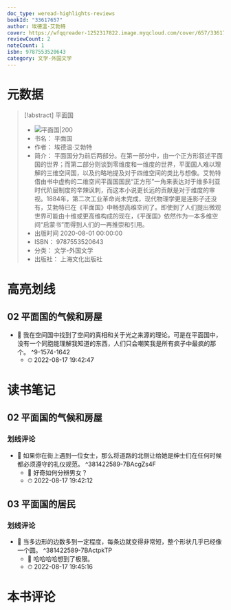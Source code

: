 ```yaml
---
doc_type: weread-highlights-reviews
bookId: "33617657"
author: 埃德温·艾勃特
cover: https://wfqqreader-1252317822.image.myqcloud.com/cover/657/33617657/t7_33617657.jpg
reviewCount: 2
noteCount: 1
isbn: 9787553520643
category: 文学-外国文学
---
```

# 元数据
> [!abstract] 平面国
> - ![ 平面国|200](https://wfqqreader-1252317822.image.myqcloud.com/cover/657/33617657/t7_33617657.jpg)
> - 书名： 平面国
> - 作者： 埃德温·艾勃特
> - 简介： 平面国分为前后两部分。在第一部分中，由一个正方形叙述平面国的世界；而第二部分则谈到零维度和一维度的世界，平面国人难以理解的三维空间国，以及约略地提及对于四维空间的类比与想像。艾勃特借由书中虚构的二维空间平面国国民“正方形”一角来表达对于维多利亚时代阶层制度的辛辣讽刺，而这本小说更长远的贡献是对于维度的审视。1884年，第二次工业革命尚未完成，现代物理学更是连影子还没有，艾勃特已在《平面国》中畅想高维空间了。即使到了人们提出微观世界可能由十维或更高维构成的现在，《平面国》依然作为一本多维空间“启蒙书”而得到人们的一再推崇和引用。
> - 出版时间 2020-08-01 00:00:00
> - ISBN： 9787553520643
> - 分类： 文学-外国文学
> - 出版社： 上海文化出版社

# 高亮划线

## 02 平面国的气候和房屋


- 📌 我在空间国中找到了空间的真相和关于光之来源的理论。可是在平面国中，没有一个同胞能理解我知道的东西，人们只会嘲笑我是所有疯子中最疯的那个。 ^9-1574-1642
    - ⏱ 2022-08-17 19:42:47 
# 读书笔记

## 02 平面国的气候和房屋

### 划线评论
- 📌 如果你在街上遇到一位女士，那么将道路的北侧让给她是绅士们在任何时候都必须遵守的礼仪规范。  ^381422589-7BAcgZs4F
    - 💭 好奇如何分辨男女？
    - ⏱ 2022-08-17 19:42:12
   
## 03 平面国的居民

### 划线评论
- 📌 当多边形的边数多到一定程度，每条边就变得非常短，整个形状几乎已经像一个圆。  ^381422589-7BActpkTP
    - 💭 哈哈哈哈想到了极限。
    - ⏱ 2022-08-17 19:45:16
   
# 本书评论
